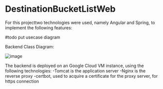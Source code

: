 # DestinationBucketListWeb

For this projecttwo technologies were used, namely Angular and Spring, to implement the following features:

#todo put usecase diagram


Backend Class Diagram:

![image](https://github.com/sarbudragos/DestinationBucketListWeb/assets/32175050/117d5afa-5e21-4b31-a8b1-7486b9d98488)


The backend is deployed on an Google Cloud VM instance, using the following technologies:
-Tomcat is the application server
-Nginx is the reverse proxy
-certbot, used to acquire a certificate for the proxy server, for https connection
